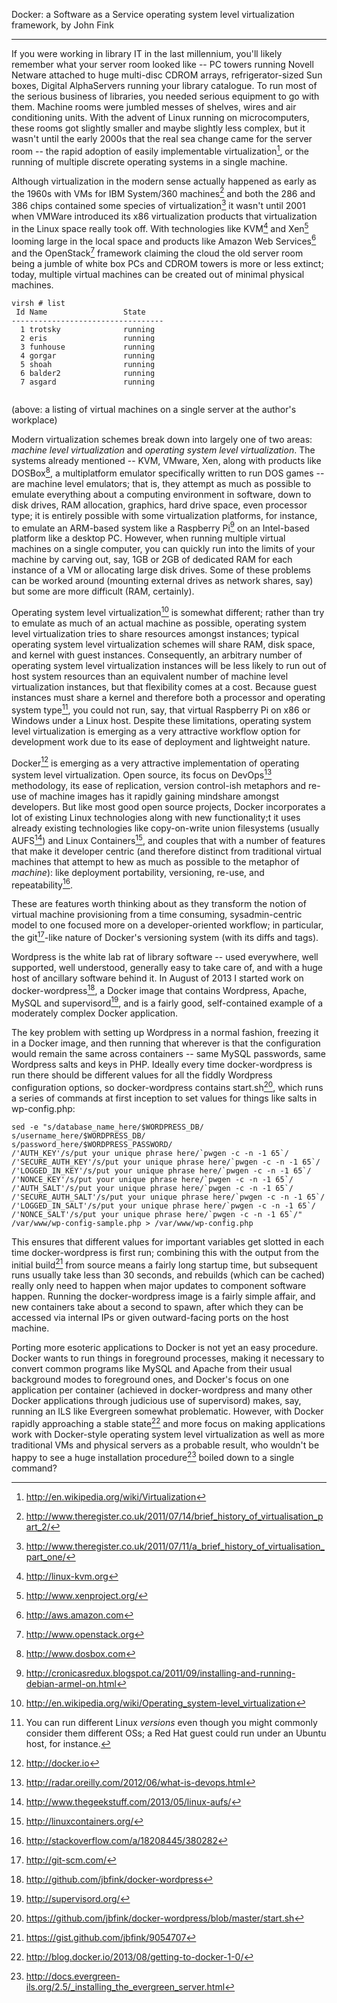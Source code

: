 

 Docker: a Software as a Service operating system level virtualization framework, by John Fink

----

If you were working in library IT in the last millennium, you'll likely remember what your server room looked like -- PC towers running Novell Netware attached to huge multi-disc CDROM arrays, refrigerator-sized Sun boxes, Digital AlphaServers running your library catalogue. To run most of the serious business of libraries, you needed serious equipment to go with them. Machine rooms were jumbled messes of shelves, wires and air conditioning units. With the advent of Linux running on microcomputers, these rooms got slightly smaller and maybe slightly less complex, but it wasn't until the early 2000s that the real sea change came for the server room -- the rapid adoption of easily implementable virtualization[^wikivirtualization], or the running of multiple discrete operating systems in a single machine.

Although virtualization in the modern sense actually happened as early as the 1960s with VMs for IBM System/360 machines[^registerhistory2] and both the 286 and 386 chips contained some species of virtualization[^registerhistory1] it wasn't until 2001 when VMWare introduced its x86 virtualization products that virtualization in the Linux space really took off. With technologies like KVM[^kvm] and Xen[^xen] looming large in the local space and products like Amazon Web Services[^aws] and the OpenStack[^openstack] framework claiming the cloud the old server room being a jumble of white box PCs and CDROM towers is more or less extinct; today, multiple virtual machines can be created out of minimal physical machines.

```
virsh # list
 Id Name                 State
----------------------------------
  1 trotsky              running
  2 eris                 running
  3 funhouse             running
  4 gorgar               running
  5 shoah                running
  6 balder2              running
  7 asgard               running
  
```
(above: a listing of virtual machines on a single server at the author's workplace)

Modern virtualization schemes break down into largely one of two areas: *machine level virtualization* and *operating system level virtualization*. The systems already mentioned -- KVM, VMware, Xen, along with products like DOSBox[^dosbox], a multiplatform emulator specifically written to run DOS games -- are machine level emulators; that is, they attempt as much as possible to emulate everything about a computing environment in software, down to disk drives, RAM allocation, graphics, hard drive space, even processor type; it is entirely possible with some virtualization platforms, for instance, to emulate an ARM-based system like a Raspberry Pi[^raspiemulation] on an Intel-based platform like a desktop PC. However, when running multiple virtual machines on a single computer, you can quickly run into the limits of your machine by carving out, say, 1GB or 2GB of dedicated RAM for each instance of a VM or allocating large disk drives. Some of these problems can be worked around (mounting external drives as network shares, say) but some are more difficult (RAM, certainly). 

Operating system level virtualization[^wikioslevel] is somewhat different; rather than try to emulate as much of an actual machine as possible, operating system level virtualization tries to share resources amongst instances; typical operating system level virtualization schemes will share RAM, disk space, and kernel with guest instances. Consequently, an arbitrary number of operating system level virtualization instances will be less likely to run out of host system resources than an equivalent number of machine level virtualization instances, but that flexibility comes at a cost. Because guest instances must share a kernel and therefore both a processor and operating system type[^type], you could not run, say, that virtual Raspberry Pi on x86 or Windows under a Linux host. Despite these limitations, operating system level virtualization is emerging as a very attractive workflow option for development work due to its ease of deployment and lightweight nature.

Docker[^dockerhome] is emerging as a very attractive implementation of  operating system level virtualization. Open source, its focus on DevOps[^devops] methodology, its ease of replication, version control-ish metaphors and re-use of machine images has it rapidly gaining mindshare amongst developers. But like most good open source projects, Docker incorporates a lot of existing Linux technologies along with new functionality;t it uses already existing technologies like copy-on-write union filesystems (usually AUFS[^aufs]) and Linux Containers[^lxc], and couples that with a number of features that make it developer centric (and therefore distinct from traditional virtual machines that attempt to hew as much as possible to the metaphor of *machine*): like deployment portability, versioning, re-use, and  repeatability[^shykesso].

These are features worth thinking about as they transform the notion of virtual machine provisioning from a time consuming, sysadmin-centric model to one focused more on a developer-oriented workflow; in particular, the git[^gitscm]-like nature of Docker's versioning system (with its diffs and tags).

Wordpress is the white lab rat of library software -- used everywhere, well supported, well understood, generally easy to take care of, and with a huge host of ancillary software behind it. In August of 2013 I started work on docker-wordpress[^dwgithub], a Docker image that contains Wordpress, Apache, MySQL and supervisord[^supervisord], and is a fairly good, self-contained example of a moderately complex Docker application.

The key problem with setting up Wordpress in a normal fashion, freezing it in a Docker image, and then running that wherever is that the configuration would remain the same across containers -- same MySQL passwords, same Wordpress salts and keys in PHP. Ideally every time docker-wordpress is run there should be different values for all the fiddly Wordpress configuration options, so docker-wordpress contains start.sh[^startsh], which runs a series of commands at first inception to set values for things like salts in wp-config.php:

```
sed -e "s/database_name_here/$WORDPRESS_DB/
s/username_here/$WORDPRESS_DB/
s/password_here/$WORDPRESS_PASSWORD/
/'AUTH_KEY'/s/put your unique phrase here/`pwgen -c -n -1 65`/
/'SECURE_AUTH_KEY'/s/put your unique phrase here/`pwgen -c -n -1 65`/
/'LOGGED_IN_KEY'/s/put your unique phrase here/`pwgen -c -n -1 65`/
/'NONCE_KEY'/s/put your unique phrase here/`pwgen -c -n -1 65`/
/'AUTH_SALT'/s/put your unique phrase here/`pwgen -c -n -1 65`/
/'SECURE_AUTH_SALT'/s/put your unique phrase here/`pwgen -c -n -1 65`/
/'LOGGED_IN_SALT'/s/put your unique phrase here/`pwgen -c -n -1 65`/
/'NONCE_SALT'/s/put your unique phrase here/`pwgen -c -n -1 65`/" /var/www/wp-config-sample.php > /var/www/wp-config.php
```

This ensures that different values for important variables get slotted in each time docker-wordpress is first run; combining this with the output from the initial build[^gistbuild] from source means a fairly long startup time, but subsequent runs usually take less than 30 seconds, and rebuilds (which can be cached) really only need to happen when major updates to component software happen. Running the docker-wordpress image is a fairly simple affair, and new containers take about a second to spawn, after which they can be accessed via internal IPs or given outward-facing ports on the host machine.

Porting more esoteric applications to Docker is not yet an easy procedure. Docker wants to run things in foreground processes, making it necessary to convert common programs like MySQL and Apache from their usual background modes to foreground ones, and Docker's focus on one application per container (achieved in docker-wordpress and many other Docker applications through judicious use of supervisord) makes, say, running an ILS like Evergreen somewhat problematic. However, with Docker rapidly approaching a stable state[^docker10] and more focus on making applications work with Docker-style operating system level virtualization as well as more traditional VMs and physical servers as a probable result, who wouldn't be happy to see a huge installation procedure[^evergreenbuh] boiled down to a single command?




[^wikivirtualization]: http://en.wikipedia.org/wiki/Virtualization

[^registerhistory2]: http://www.theregister.co.uk/2011/07/14/brief_history_of_virtualisation_part_2/

[^registerhistory1]: http://www.theregister.co.uk/2011/07/11/a_brief_history_of_virtualisation_part_one/

[^kvm]: http://linux-kvm.org

[^xen]: http://www.xenproject.org/

[^aws]: http://aws.amazon.com

[^openstack]: http://www.openstack.org

[^dosbox]: http://www.dosbox.com

[^raspiemulation]: http://cronicasredux.blogspot.ca/2011/09/installing-and-running-debian-armel-on.html

[^wikioslevel]: http://en.wikipedia.org/wiki/Operating_system-level_virtualization

[^type]: You can run different Linux *versions* even though you might commonly consider them different OSs; a Red Hat guest could run under an Ubuntu host, for instance.

[^dockerhome]: http://docker.io

[^devops]: http://radar.oreilly.com/2012/06/what-is-devops.html

[^aufs]:  http://www.thegeekstuff.com/2013/05/linux-aufs/

[^lxc]: http://linuxcontainers.org/

[^shykesso]: http://stackoverflow.com/a/18208445/380282

[^gitscm]: http://git-scm.com/

[^dwgithub]: http://github.com/jbfink/docker-wordpress

[^supervisord]: http://supervisord.org/

[^startsh]: https://github.com/jbfink/docker-wordpress/blob/master/start.sh

[^gistbuild]: https://gist.github.com/jbfink/9054707

[^docker10]: http://blog.docker.io/2013/08/getting-to-docker-1-0/

[^evergreenbuh]: http://docs.evergreen-ils.org/2.5/_installing_the_evergreen_server.html